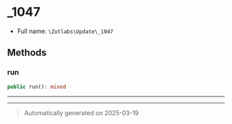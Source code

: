 
# _1047





* Full name: `\Zotlabs\Update\_1047`




## Methods


### run



```php
public run(): mixed
```












***


***
> Automatically generated on 2025-03-19
